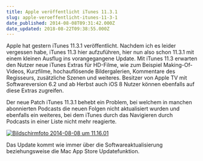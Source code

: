 ```yaml
---
title: Apple veröffentlicht iTunes 11.3.1
slug: apple-veroeffentlicht-itunes-11-3-1
date_published: 2014-08-08T09:31:42.000Z
date_updated: 2018-08-22T09:38:55.000Z
---
```


Apple hat gestern iTunes 11.3.1 veröffentlicht. Nachdem ich es leider vergessen habe, iTunes 11.3 hier aufzuführen, hier nun also schon 11.3.1 mit einem kleinen Ausflug ins vorangegangene Update. Mit iTunes 11.3 erwarten den Nutzer neue iTunes Extras für HD-Filme, wie zum Beispiel Making-Of-Videos, Kurzfilme, hochauflösende Bildergalerien, Kommentare des Regisseurs, zusätzliche Szenen und weiteres. Besitzer von Apple TV mit Softwareversion 6.2 und ab Herbst auch iOS 8 Nutzer können ebenfalls auf diese Extras zugreifen.

Der neue Patch iTunes 11.3.1 behebt ein Problem, bei welchem in manchen abonnierten Podcasts die neuen Folgen nicht aktualisiert wurden und ebenfalls ein weiteres, bei dem iTunes durch das Navigieren durch Podcasts in einer Liste nicht mehr reagierte.

[![Bildschirmfoto 2014-08-08 um 11.16.01](//picdump.thafaker.de/2014/08/Bildschirmfoto-2014-08-08-um-11.16.01-580x238.png)](__GHOST_URL__/apple-veroeffentlicht-itunes-11-3-1/bildschirmfoto-2014-08-08-um-11-16-01/)

Das Update kommt wie immer über die Softwareaktualisierung beziehungsweise die Mac App Store Updatefunktion.
